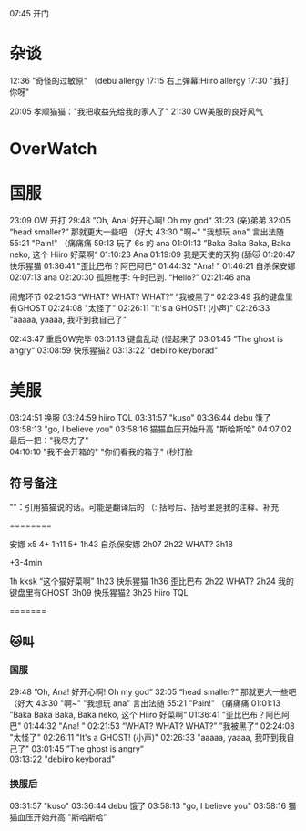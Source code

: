 07:45 开门

# 杂谈
12:36 "奇怪的过敏原" （debu allergy
17:15 右上弹幕:Hiiro allergy 17:30 "我打你呀"

20:05 孝顺猫猫："我把收益先给我的家人了" 
21:30 OW美服的良好风气

# OverWatch
# 国服
23:09 OW 开打 
29:48 ”Oh, Ana! 好开心啊! Oh my god“
31:23 (亲)弟弟
32:05 “head smaller?” 那就更大一些吧 （好大
43:30 "啊~" "我想玩 ana" 言出法随
55:21 "Pain!" （痛痛痛 
59:13 玩了 6s 的 ana 
01:01:13 ”Baka Baka Baka, Baka neko, 这个 Hiiro 好菜啊“ 
01:10:23 Ana 
01:19:09 我是天使的天狗  (舔🐱
01:20:47 快乐猩猫 
01:36:41 "歪比巴布？阿巴阿巴" 
01:44:32 "Ana! " 
01:46:21 自杀保安娜 
02:07:13 ana 
02:20:30 孤胆枪手: 午时已到. “Hello?”
02:21:46 ana 

闹鬼环节
02:21:53 “WHAT? WHAT? WHAT?” ”我被黑了“ 
02:23:49 我的键盘里有GHOST
02:24:08 "太怪了"
02:26:11 "It's a GHOST! (小声)" 
02:26:33 "aaaaa, yaaaa, 我吓到我自己了"

02:43:47 重启OW完毕
03:01:13 键盘乱动 (怪起来了
03:01:45 ”The ghost is angry“ 
03:08:59 快乐猩猫2 
03:13:22 "debiiro keyborad"

# 美服
03:24:51 换服
03:24:59 hiiro TQL 
03:31:57 "kuso"
03:36:44 debu 饿了
03:58:13 "go, I believe you"
03:58:16 猫猫血压开始升高 "斯哈斯哈"
04:07:02 最后一把："我尽力了"  
04:10:10 "我不会开箱的" "你们看我的箱子" (秒打脸


## 符号备注
""：引用猫猫说的话。可能是翻译后的
（: 括号后、括号里是我的注释、补充


========


安娜 x5
4+ 1h11
5+ 1h43     自杀保安娜
2h07
2h22    WHAT?
3h18

+3-4min

1h      kksk “这个猫好菜啊”
1h23    快乐猩猫
1h36    歪比巴布
2h22    WHAT?
2h24    我的键盘里有GHOST
3h09    快乐猩猫2
3h25    hiiro TQL

=======

## 🐱叫

### 国服
29:48 ”Oh, Ana! 好开心啊! Oh my god“
32:05 “head smaller?” 那就更大一些吧 （好大
43:30 "啊~" "我想玩 ana" 言出法随
55:21 "Pain!" （痛痛痛 
01:01:13 ”Baka Baka Baka, Baka neko, 这个 Hiiro 好菜啊“ 
01:36:41 "歪比巴布？阿巴阿巴" 
01:44:32 "Ana! " 
02:21:53 “WHAT? WHAT? WHAT?” ”我被黑了“ 
02:24:08 "太怪了"
02:26:11 "It's a GHOST! (小声)" 
02:26:33 "aaaaa, yaaaa, 我吓到我自己了"
03:01:45 ”The ghost is angry“  
03:13:22 "debiiro keyborad"

### 换服后
03:31:57 "kuso"
03:36:44 debu 饿了
03:58:13 "go, I believe you"
03:58:16 猫猫血压开始升高 "斯哈斯哈"